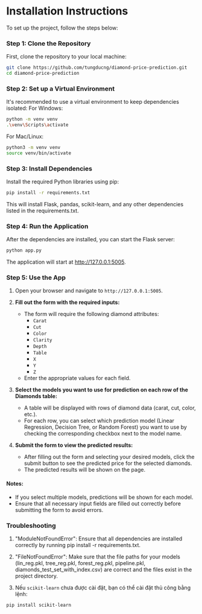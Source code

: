 # Installation Instructions

To set up the project, follow the steps below:

### Step 1: Clone the Repository

First, clone the repository to your local machine:

```bash
git clone https://github.com/tungducng/diamond-price-prediction.git
cd diamond-price-prediction
```

### Step 2: Set up a Virtual Environment

It's recommended to use a virtual environment to keep dependencies isolated:
For Windows:

```bash
python -m venv venv
.\venv\Scripts\activate
```

For Mac/Linux:

```bash
python3 -m venv venv
source venv/bin/activate
```

### Step 3: Install Dependencies

Install the required Python libraries using pip:

```bash
pip install -r requirements.txt
```

This will install Flask, pandas, scikit-learn, and any other dependencies listed in the requirements.txt.

### Step 4: Run the Application

After the dependencies are installed, you can start the Flask server:

```bash
python app.py
```

The application will start at http://127.0.0.1:5005.

### Step 5: Use the App

1. Open your browser and navigate to `http://127.0.0.1:5005`.

2. **Fill out the form with the required inputs:**

   - The form will require the following diamond attributes:
     - `Carat`
     - `Cut`
     - `Color`
     - `Clarity`
     - `Depth`
     - `Table`
     - `X`
     - `Y`
     - `Z`
   - Enter the appropriate values for each field.

3. **Select the models you want to use for prediction on each row of the Diamonds table:**

   - A table will be displayed with rows of diamond data (carat, cut, color, etc.).
   - For each row, you can select which prediction model (Linear Regression, Decision Tree, or Random Forest) you want to use by checking the corresponding checkbox next to the model name.

4. **Submit the form to view the predicted results:**
   - After filling out the form and selecting your desired models, click the submit button to see the predicted price for the selected diamonds.
   - The predicted results will be shown on the page.

#### Notes:

- If you select multiple models, predictions will be shown for each model.
- Ensure that all necessary input fields are filled out correctly before submitting the form to avoid errors.

### Troubleshooting

1. "ModuleNotFoundError": Ensure that all dependencies are installed correctly by running pip install -r requirements.txt.
2. "FileNotFoundError": Make sure that the file paths for your models (lin_reg.pkl, tree_reg.pkl, forest_reg.pkl, pipeline.pkl, diamonds_test_set_with_index.csv) are correct and the files exist in the project directory.

3. Nếu `scikit-learn` chưa được cài đặt, bạn có thể cài đặt thủ công bằng lệnh:

```bash
pip install scikit-learn
```
